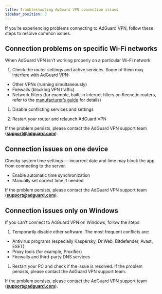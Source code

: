 ```yaml
---
title: Troubleshooting AdGuard VPN connection issues
sidebar_position: 3
---
```


If you’re experiencing problems connecting to AdGuard VPN, follow these steps to resolve common issues.

## Connection problems on specific Wi-Fi networks

When AdGuard VPN isn’t working properly on a particular Wi-Fi network:

 1. Check the router settings and active services. Some of them may interfere with AdGuard VPN:

 - Other VPNs (running simultaneously)
 - Firewalls (blocking VPN traffic)
 - Network filters (for example, built-in Internet filters on Keenetic routers, refer to the [manufacturer’s guide](https://help.keenetic.com/) for details)

 1. Disable conflicting services and settings

 1. Restart your router and relaunch AdGuard VPN

If the problem persists, please contact the AdGuard VPN support team (**support@adguard.com**).

## Connection issues on one device

Checky system time settings — incorrect date and time may block the app from connecting to the server.

- Enable automatic time synchronization
- Manually set correct time if needed

If the problem persists, please contact the AdGuard VPN support team (**support@adguard.com**).

## Connection issues only on Windows

If you can’t connect to AdGuard VPN on Windows, follow the steps:

 1. Temporarily disable other software. The most frequent conflicts are:
 
 - Antivirus programs (especially Kaspersky, Dr.Web, Bitdefender, Avast, ESET)
 - Proxy tools (for example, Proxifier)
 - Firewalls and third-party DNS services

 1. Restart your PC and check if the issue is resolved. If the problem persists, please contact the AdGuard VPN support team.

If the problem persists, please contact the AdGuard VPN support team (**support@adguard.com**).

